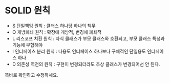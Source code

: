 # SOLID 원칙
- S 단일책임 원칙 : 클래스 하나당 하나의 책무  
- O 개방폐쇄 원칙 : 확장에 개방적, 변경에 폐쇄적
- L 리스코프 치환 원칙 : 자식 클래스가 부모 클래스와 호환되고, 부모 클래스 특성과 기능에 부합해야
- I 인터페이스 분리 원칙 : 다용도 인터페이스 하나보다 구체적인 단일용도 인터페이스 하나
- D 의존성 역전의 원칙 : 구현이 변경되더라도 추상 클래스가 변경되어선 안 된다.


똑바로 확인하고 수정하세요.
